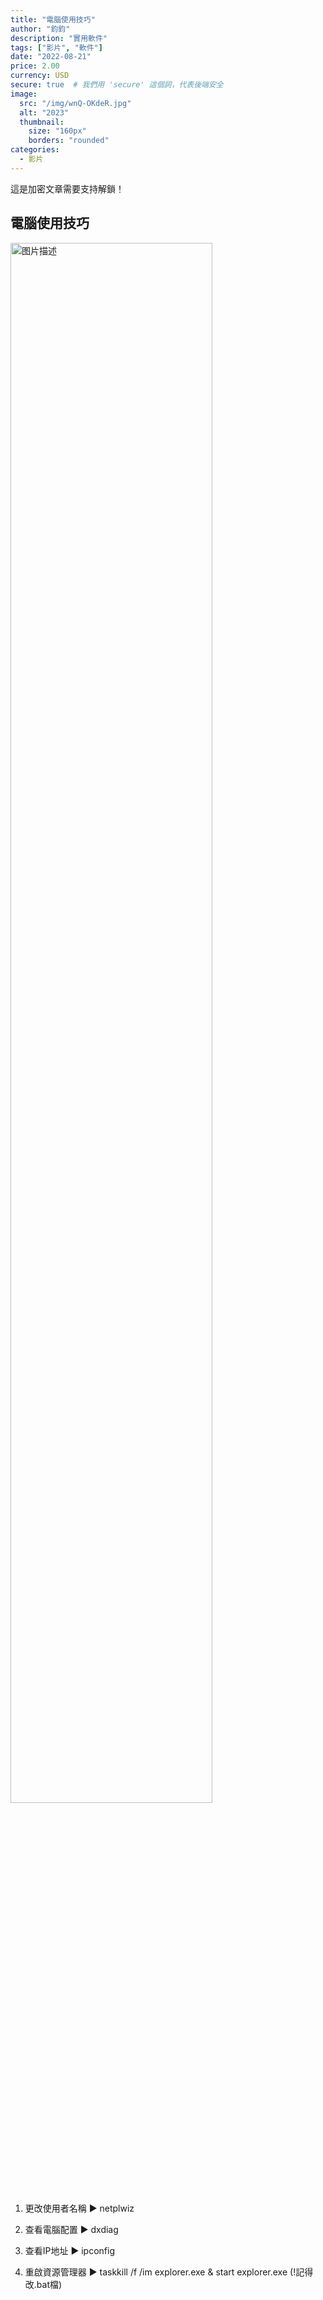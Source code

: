 ```yaml
---
title: "電腦使用技巧"
author: "鈞鈞"
description: "實用軟件"
tags: ["影片", "軟件"]
date: "2022-08-21"
price: 2.00
currency: USD
secure: true  # 我們用 'secure' 這個詞，代表後端安全
image:
  src: "/img/wnQ-OKdeR.jpg"
  alt: "2023"
  thumbnail:
    size: "160px"
    borders: "rounded"
categories:
  - 影片
---
```


這是加密文章需要支持解鎖！
<!--more-->

## 電腦使用技巧
<a href="/img/wnQ-OKdeR.jpg " data-lightbox="image-1" data-title="我的图片">
    <img src="/img/wnQ-OKdeR.jpg " width="80%" alt="图片描述">
</a>

1. 更改使用者名稱 ▶ netplwiz

2. 查看電腦配置 ▶ dxdiag

3. 查看IP地址 ▶ ipconfig

4. 重啟資源管理器 ▶ taskkill /f /im explorer.exe & start explorer.exe (!記得改.bat檔)
